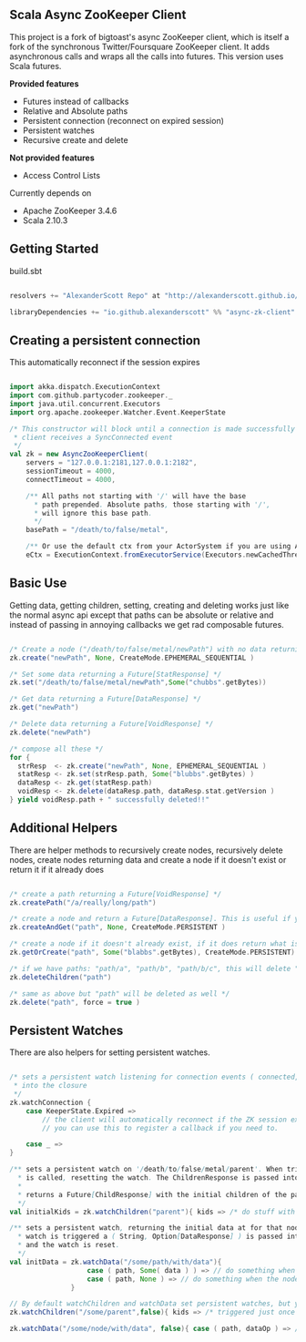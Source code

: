 Scala Async ZooKeeper Client
----------------------------

This project is a fork of bigtoast's async ZooKeeper client, which is itself a fork of the synchronous
Twitter/Foursquare ZooKeeper client. It adds asynchronous calls and wraps all the calls into futures. This version uses
Scala futures.

<b>Provided features</b>
 * Futures instead of callbacks
 * Relative and Absolute paths
 * Persistent connection (reconnect on expired session)
 * Persistent watches
 * Recursive create and delete

<b>Not provided features</b>
 * Access Control Lists

Currently depends on 
 * Apache ZooKeeper 3.4.6
 * Scala 2.10.3

Getting Started
---------------

build.sbt
```scala

resolvers += "AlexanderScott Repo" at "http://alexanderscott.github.io/maven-repo"

libraryDependencies += "io.github.alexanderscott" %% "async-zk-client" % "0.2.3-ae-0.10"

```

Creating a persistent connection
--------------------------------
This automatically reconnect if the session expires

```scala

import akka.dispatch.ExecutionContext
import com.github.partycoder.zookeeper._
import java.util.concurrent.Executors
import org.apache.zookeeper.Watcher.Event.KeeperState

/* This constructor will block until a connection is made successfully and the
 * client receives a SyncConnected event
 */
val zk = new AsyncZooKeeperClient(
    servers = "127.0.0.1:2181,127.0.0.1:2182",
    sessionTimeout = 4000,
    connectTimeout = 4000,

    /** All paths not starting with '/' will have the base
      * path prepended. Absolute paths, those starting with '/',
      * will ignore this base path.
      */
    basePath = "/death/to/false/metal",

    /** Or use the default ctx from your ActorSystem if you are using Akka already. */
    eCtx = ExecutionContext.fromExecutorService(Executors.newCachedThreadPool))

```

Basic Use
---------
Getting data, getting children, setting, creating and deleting works just like the normal async api
except that paths can be absolute or relative and instead of passing in annoying callbacks
we get rad composable futures.


```scala

/* Create a node ("/death/to/false/metal/newPath") with no data returning a Future[StringResponse] */
zk.create("newPath", None, CreateMode.EPHEMERAL_SEQUENTIAL )

/* Set some data returning a Future[StatResponse] */
zk.set("/death/to/false/metal/newPath",Some("chubbs".getBytes))

/* Get data returning a Future[DataResponse] */
zk.get("newPath")

/* Delete data returning a Future[VoidResponse] */
zk.delete("newPath")

/* compose all these */
for {
  strResp  <- zk.create("newPath", None, EPHEMERAL_SEQUENTIAL )
  statResp <- zk.set(strResp.path, Some("blubbs".getBytes) )
  dataResp <- zk.get(statResp.path)
  voidResp <- zk.delete(dataResp.path, dataResp.stat.getVersion )
} yield voidResp.path + " successfully deleted!!"


```

Additional Helpers
------------------
There are helper methods to recursively create nodes, recursively delete nodes, create nodes returning data
and create a node if it doesn't exist or return it if it already does

```scala

/* create a path returning a Future[VoidResponse] */
zk.createPath("/a/really/long/path")

/* create a node and return a Future[DataResponse]. This is useful if you want the Stat object */
zk.createAndGet("path", None, CreateMode.PERSISTENT )

/* create a node if it doesn't already exist, if it does return what is there. Returns Future[DataResponse] */
zk.getOrCreate("path", Some("blabbs".getBytes), CreateMode.PERSISTENT)

/* if we have paths: "path/a", "path/b", "path/b/c", this will delete "a", "b", "b/c" but will leave "path". Returns Future[VoidResponse] */
zk.deleteChildren("path")

/* same as above but "path" will be deleted as well */
zk.delete("path", force = true )


```

Persistent Watches
------------------
There are also helpers for setting persistent watches.

```scala

/* sets a persistent watch listening for connection events ( connected, disconnected etc.. ). KeeperState is passed
 * into the closure
 */
zk.watchConnection {
    case KeeperState.Expired =>
        // the client will automatically reconnect if the ZK session expires but
        // you can use this to register a callback if you need to.

    case _ =>
}

/** sets a persistent watch on '/death/to/false/metal/parent'. When triggered, getChildren
  * is called, resetting the watch. The ChildrenResponse is passed into the closure.
  *
  * returns a Future[ChildResponse] with the initial children of the parent node
  */
val initialKids = zk.watchChildren("parent"){ kids => /* do stuff with child response */ }

/** sets a persistent watch, returning the initial data at for that node. When the
  * watch is triggered a ( String, Option[DataResponse] ) is passed into the closure
  * and the watch is reset.
  */
val initData = zk.watchData("/some/path/with/data"){
                   case ( path, Some( data ) ) => // do something when the data changed
                   case ( path, None ) => // do something when the node is deleted
               }

// By default watchChildren and watchData set persistent watches, but you can set one time watches thusly
zk.watchChildren("/some/parent",false){ kids => /* triggered just once */ }

zk.watchData("/some/node/with/data", false){ case ( path, dataOp ) => /* triggered just once */ }

```
